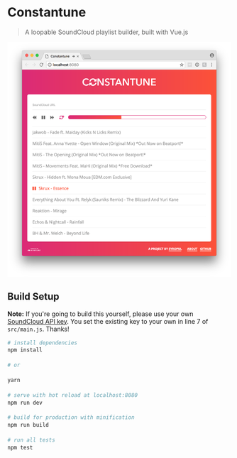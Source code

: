 # Constantune

> A loopable SoundCloud playlist builder, built with Vue.js

![Constantune Screenshot](screenshot.png)

## Build Setup

**Note:** If you're going to build this yourself, please use your own [SoundCloud API key](https://developers.soundcloud.com/). You set the existing key to your own in line 7 of `src/main.js`. Thanks!

``` bash
# install dependencies
npm install

# or

yarn

# serve with hot reload at localhost:8080
npm run dev

# build for production with minification
npm run build

# run all tests
npm test
```
